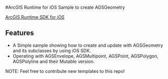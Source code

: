 #ArcGIS Runtime for iOS Sample to create AGSGeometry


[ArcGIS Runtime SDK for iOS](https://developers.arcgis.com/ios/)

## Features

* A Simple sample showing how to create and update with AGSGeometry and its subclasses by using iOS SDK.
* Operating with AGSEnvelope, AGSMultipoint, AGSPoint, AGSPolygon, AGSPolyline and their Mutable version.

NOTE: Feel free to contribute new templates to this repo!
